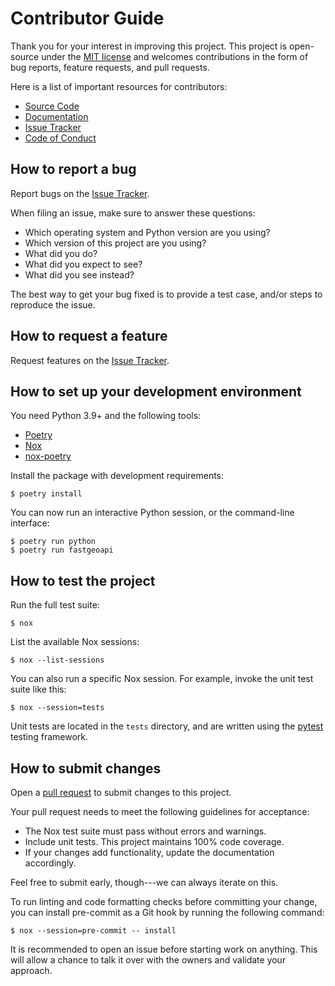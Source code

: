 # Contributor Guide

Thank you for your interest in improving this project. This project is
open-source under the [MIT license](https://opensource.org/licenses/MIT)
and welcomes contributions in the form of bug reports, feature requests,
and pull requests.

Here is a list of important resources for contributors:

- [Source Code](https://github.com/geobeyond/fastgeoapi)
- [Documentation](https://fastgeoapi.readthedocs.io/)
- [Issue Tracker](https://github.com/geobeyond/fastgeoapi/issues)
- [Code of Conduct](CODE_OF_CONDUCT.rst)

## How to report a bug

Report bugs on the [Issue
Tracker](https://github.com/geobeyond/fastgeoapi/issues).

When filing an issue, make sure to answer these questions:

- Which operating system and Python version are you using?
- Which version of this project are you using?
- What did you do?
- What did you expect to see?
- What did you see instead?

The best way to get your bug fixed is to provide a test case, and/or
steps to reproduce the issue.

## How to request a feature

Request features on the [Issue
Tracker](https://github.com/geobeyond/fastgeoapi/issues).

## How to set up your development environment

You need Python 3.9+ and the following tools:

- [Poetry](https://python-poetry.org/)
- [Nox](https://nox.thea.codes/)
- [nox-poetry](https://nox-poetry.readthedocs.io/)

Install the package with development requirements:

```console
$ poetry install
```

You can now run an interactive Python session, or the command-line
interface:

```console
$ poetry run python
$ poetry run fastgeoapi
```

## How to test the project

Run the full test suite:

```console
$ nox
```

List the available Nox sessions:

```console
$ nox --list-sessions
```

You can also run a specific Nox session. For example, invoke the unit
test suite like this:

```console
$ nox --session=tests
```

Unit tests are located in the `tests` directory, and are written using
the [pytest](https://pytest.readthedocs.io/) testing framework.

## How to submit changes

Open a [pull request](https://github.com/geobeyond/fastgeoapi/pulls)
to submit changes to this project.

Your pull request needs to meet the following guidelines for acceptance:

- The Nox test suite must pass without errors and warnings.
- Include unit tests. This project maintains 100% code coverage.
- If your changes add functionality, update the documentation
  accordingly.

Feel free to submit early, though---we can always iterate on this.

To run linting and code formatting checks before committing your change,
you can install pre-commit as a Git hook by running the following
command:

```console
$ nox --session=pre-commit -- install
```

It is recommended to open an issue before starting work on anything.
This will allow a chance to talk it over with the owners and validate
your approach.
